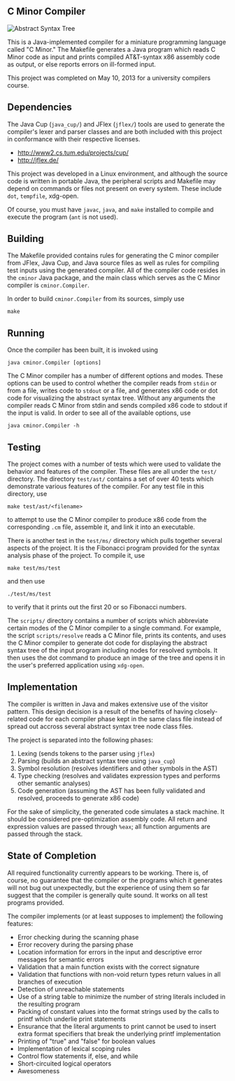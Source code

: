 C Minor Compiler
----------------

![Abstract Syntax Tree](bdusell.github.com/repository/img/ast.png)

This is a Java-implemented compiler for a miniature programming language called
"C Minor." The Makefile generates a Java program which reads C Minor code as
input and prints compiled AT&T-syntax x86 assembly code as output, or else
reports errors on ill-formed input.

This project was completed on May 10, 2013 for a university compilers course.

Dependencies
------------

The Java Cup (`java_cup/`) and JFlex (`jflex/`) tools are used to generate the
compiler's lexer and parser classes and are both included with this project in
conformance with their respective licenses.

* http://www2.cs.tum.edu/projects/cup/
* http://jflex.de/

This project was developed in a Linux environment, and although the source code
is written in portable Java, the peripheral scripts and Makefile may depend on
commands or files not present on every system. These include `dot`, `tempfile`,
xdg-open.

Of course, you must have `javac`, `java`, and `make` installed to compile and execute
the program (`ant` is not used).

Building
--------

The Makefile provided contains rules for generating the C minor compiler from
JFlex, Java Cup, and Java source files as well as rules for compiling test
inputs using the generated compiler. All of the compiler code resides in the
`cminor` Java package, and the main class which serves as the C Minor compiler is
`cminor.Compiler`.

In order to build `cminor.Compiler` from its sources, simply use

    make

Running
-------

Once the compiler has been built, it is invoked using

    java cminor.Compiler [options]

The C Minor compiler has a number of different options and modes. These options
can be used to control whether the compiler reads from `stdin` or from a file,
writes code to `stdout` or a file, and generates x86 code or dot code for
visualizing the abstract syntax tree. Without any arguments the compiler reads
C Minor from stdin and sends compiled x86 code to stdout if the input is valid.
In order to see all of the available options, use

    java cminor.Compiler -h

Testing
-------

The project comes with a number of tests which were used to validate the
behavior and features of the compiler. These files are all under the `test/`
directory. The directory `test/ast/` contains a set of over 40 tests which
demonstrate various features of the compiler. For any test file in this directory,
use

    make test/ast/<filename>

to attempt to use the C Minor compiler to produce x86 code from the
corresponding `.cm` file, assemble it, and link it into an executable.

There is another test in the `test/ms/` directory which pulls together several
aspects of the project. It is the Fibonacci program provided for the syntax
analysis phase of the project. To compile it, use

    make test/ms/test

and then use

    ./test/ms/test

to verify that it prints out the first 20 or so Fibonacci numbers.

The `scripts/` directory contains a number of scripts which abbreviate certain
modes of the C Minor compiler to a single command. For example, the script
`scripts/resolve` reads a C Minor file, prints its contents, and uses the C Minor
compiler to generate dot code for displaying the abstract syntax tree of the
input program including nodes for resolved symbols. It then uses the dot
command to produce an image of the tree and opens it in the user's preferred
application using `xdg-open`.

Implementation
--------------

The compiler is written in Java and makes extensive use of the visitor pattern.
This design decision is a result of the benefits of having closely-related code
for each compiler phase kept in the same class file instead of spread out
accross several abstract syntax tree node class files.

The project is separated into the following phases:

1. Lexing (sends tokens to the parser using `jflex`)
2. Parsing (builds an abstract syntax tree using `java_cup`)
3. Symbol resolution (resolves identifiers and other symbols in the AST)
4. Type checking (resolves and validates expression types and performs other semantic analyses)
5. Code generation (assuming the AST has been fully validated and resolved, proceeds to generate x86 code)

For the sake of simplicity, the generated code simulates a stack machine. It
should be considered pre-optimization assembly code. All return and expression
values are passed through `%eax`; all function arguments are passed through the
stack.

State of Completion
-------------------

All required functionality currently appears to be working. There is, of
course, no guarantee that the compiler or the programs which it generates will
not bug out unexpectedly, but the experience of using them so far suggest that
the compiler is generally quite sound. It works on all test programs provided.

The compiler implements (or at least supposes to implement) the following
features:

* Error checking during the scanning phase
* Error recovery during the parsing phase
* Location information for errors in the input and descriptive error
  messages for semantic errors
* Validation that a main function exists with the correct signature
* Validation that functions with non-void return types return values in
  all branches of execution
* Detection of unreachable statements
* Use of a string table to minimize the number of string literals
  included in the resulting program
* Packing of constant values into the format strings used by the calls
  to printf which underlie print statements
* Ensurance that the literal arguments to print cannot be used to
  insert extra format specifiers that break the underlying printf
  implementation
* Printing of "true" and "false" for boolean values
* Implementation of lexical scoping rules
* Control flow statements if, else, and while
* Short-circuited logical operators
* Awesomeness

